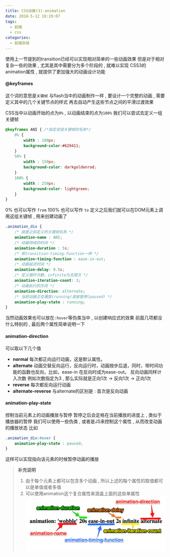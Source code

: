 ```yaml
---
title: CSS动画(3)-animation
date: 2018-5-12 18:19:07
tags: 
  - 前端
  - css
categories: 
  - 前端杂烩
---
```


使用上一节提到的transition已经可以实现相对简单的一些动画效果
但是对于相对复杂一些的效果 , 尤其是其中需要分为多个阶段的 , 就难以实现
CSS3的animation属性 , 就提供了更加强大的动画设计功能
<!-- more -->

#### @keyframes
这个词的意思是`关键帧`
与flash当中的动画制作一样 , 要设计一个完整的动画 , 需要定义其中的几个关键节点的样式
再去自动产生这些节点之间的平滑过渡效果

CSS当中以动画开始的点为`0%` , 以动画结束的点为`100%`
我们可以尝试去定义一组关键帧
```css
@keyframes ANI { /*指定该组关键帧的名称*/
	0% {
		width : 100px;
		background-color:#629411;
	}
	50% {
		width : 150px;
		background-color: darkgoldenrod;
	}
	100% {
		width : 250px;
		background-color: lightgreen;
	}
}
```
0% 也可以写作 `from`
100% 也可以写作 `to`
定义之后我们就可以在DOM元素上调用这组关键帧 , 用来创建动画了
```css
.animation_div {
	/* 就是之前定义的关键帧名称 */
	animation-name : ANI;
	/* 动画持续的时间 */
	animation-duration : 5s;
	/* 和transition-timing-function一样 */
	animation-timing-function : ease-in-out;
	/* 动画延迟时间 */
	animation-delay: 0.5s;
	/* 定义循环次数，infinite为无限次 */
	animation-iteration-count: 3;
	/* 动画执行的方向 */
	animation-direction: alternate;
	/* 当前动画正在播放(running)或者暂停(paused) */
	animation-play-state : running;
}
```
当然动画效果也可以放在`:hover`等伪类当中 , 以创建响应式的效果
前面几项都没什么特别的 , 最后两个属性简单说明一下

#### animation-direction
可以取以下几个值
+ **normal**
每次都正向运行动画，这是默认属性。
+ **alternate**
动画交替反向运行，反向运行时，动画按步后退，同时，带时间功能的函数也反向，比如，ease-in 在反向时成为ease-out。
反向动画同样计入次数
例如次数指定为3 , 那么实际就是正向1次 -> 反向1次 -> 正向1次
+ **reverse**
每次都反向运行动画
+ **alternate-reverse**
与alternate的区别是 : 首次是反向动画

#### animation-play-state
控制当前元素上的动画播放与暂停
暂停之后会定格在当前播放的进度上 , 类似于播放器的暂停
我们可以使用一些伪类 , 或者是JS来控制这个属性 , 从而改变动画的播放状态
比如
```css
.animation_div:hover {
	animation-play-state : paused;
}
```
这样可以实现指向该元素的时候暂停动画的播放

> **补充说明**
> 1. 由于每个元素上都可以包含多个动画 , 所以上述的每个属性的取值都可以是单值或者多值
> 2. 可以使用animation这个复合属性来涵盖上面的这些单属性
> ![animation属性](/images/前端杂烩/animation/animation-pro.png)